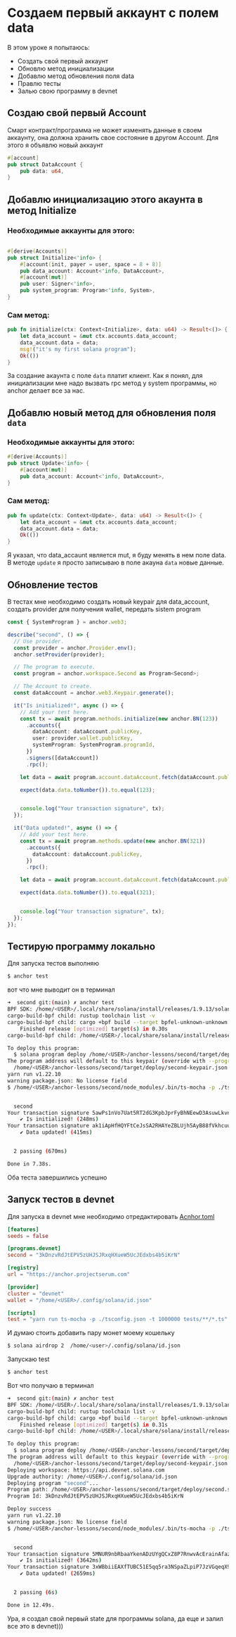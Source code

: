 # Создаем первый аккаунт с полем data
В этом уроке я попытаюсь:
- Создать свой первый аккаунт
- Обновлю метод инициализации
- Добавлю метод обновления поля data
- Правлю тесты
- Залью свою программу в devnet

## Создаю свой первый Account
Смарт контракт/программа не может изменять данные в своем аккаунту, она должна хранить свое состояние в другом Account.
Для этого я объявлю новый аккаунт
```rust
#[account]
pub struct DataAccount {
    pub data: u64,
}
```

## Добавлю инициализацию этого акаунта в метод Initialize
### Необходимые аккаунты для этого: 
```rust

#[derive(Accounts)]
pub struct Initialize<'info> {
    #[account(init, payer = user, space = 8 + 8)]
    pub data_account: Account<'info, DataAccount>,
    #[account(mut)]
    pub user: Signer<'info>,
    pub system_program: Program<'info, System>,
}
```
### Сам метод:
```rust
pub fn initialize(ctx: Context<Initialize>, data: u64) -> Result<()> {
    let data_account = &mut ctx.accounts.data_account;
    data_account.data = data;
    msg!("it's my first solana program");
    Ok(())
}
```

За создание акаунта с поле `data` платит клиент.
Как я понял, для инициализации мне надо вызвать rpc метод у system программы, но anchor делает все за нас.

## Добавлю новый метод для обновления поля `data`
### Необходимые аккаунты для этого: 
```rust
#[derive(Accounts)]
pub struct Update<'info> {
    #[account(mut)]
    pub data_account: Account<'info, DataAccount>,
}
```
### Сам метод:
```rust
pub fn update(ctx: Context<Update>, data: u64) -> Result<()> {
    let data_account = &mut ctx.accounts.data_account;
    data_account.data = data;
    Ok(())
}
```

Я указал, что data_accaunt является mut, я буду менять в нем поле data.
В методе `update` я просто записываю в поле акауна `data` новые данные.

## Обновление тестов
В тестах мне необходимо создать новый keypair для data_account, создать provider для получения wallet, передать sistem program

```ts
const { SystemProgram } = anchor.web3;

describe("second", () => {
  // Use provider.
  const provider = anchor.Provider.env();
  anchor.setProvider(provider);

  // The program to execute.
  const program = anchor.workspace.Second as Program<Second>;

  // The Account to create.
  const dataAccount = anchor.web3.Keypair.generate();

  it("Is initialized!", async () => {
    // Add your test here.
    const tx = await program.methods.initialize(new anchor.BN(123))
      .accounts({
        dataAccount: dataAccount.publicKey,
        user: provider.wallet.publicKey,
        systemProgram: SystemProgram.programId,
      })
      .signers([dataAccount])
      .rpc();

    let data = await program.account.dataAccount.fetch(dataAccount.publicKey);

    expect(data.data.toNumber()).to.equal(123);


    console.log("Your transaction signature", tx);
  });

  it("Data updated!", async () => {
    // Add your test here.
    const tx = await program.methods.update(new anchor.BN(321))
      .accounts({
        dataAccount: dataAccount.publicKey,
      })
      .rpc();

    let data = await program.account.dataAccount.fetch(dataAccount.publicKey);

    expect(data.data.toNumber()).to.equal(321);


    console.log("Your transaction signature", tx);
  });
});
```

## Тестирую программу локально
Для запуска тестов выполняю
```sh
$ anchor test
```
вот что мне выводит он в терминал
```sh
➜  second git:(main) ✗ anchor test
BPF SDK: /home/<USER>/.local/share/solana/install/releases/1.9.13/solana-release/bin/sdk/bpf
cargo-build-bpf child: rustup toolchain list -v
cargo-build-bpf child: cargo +bpf build --target bpfel-unknown-unknown --release
    Finished release [optimized] target(s) in 0.30s
cargo-build-bpf child: /home/<USER>/.local/share/solana/install/releases/1.9.13/solana-release/bin/sdk/bpf/dependencies/bpf-tools/llvm/bin/llvm-readelf --dyn-symbols /home/<USER>/anchor-lessons/second/target/deploy/second.so

To deploy this program:
  $ solana program deploy /home/<USER>/anchor-lessons/second/target/deploy/second.so
The program address will default to this keypair (override with --program-id):
  /home/<USER>/anchor-lessons/second/target/deploy/second-keypair.json
yarn run v1.22.10
warning package.json: No license field
$ /home/<USER>/anchor-lessons/second/node_modules/.bin/ts-mocha -p ./tsconfig.json -t 1000000 'tests/**/*.ts'


  second
Your transaction signature 5awPs1nVo7Uat5RT2dG3KpbJprFyBhNEewD3AsuwLkvnMqSaAqCwong4faE7tKHp65KvZW8ThsGau3BJKBFaQBy5
    ✔ Is initialized! (248ms)
Your transaction signature ak1iApHfHQYFtCeJsSA2RHAYeZBLUjh5AyB88fVkhcuufWJmcneUH6tB9T6czMxY8PkVxqXYwWQ77A8EUAFAPbL
    ✔ Data updated! (415ms)


  2 passing (670ms)

Done in 7.38s.
```
Оба теста завершились успешно

## Запуск тестов в devnet
Для запуска в devnet мне необходимо отредактировать [Acnhor.toml](./Anchor.toml)

```toml
[features]
seeds = false

[programs.devnet]
second = "3kDnzvRdJtEPV5zUHJSJRxqHXueW5UcJEdxbs4b5iKrN"

[registry]
url = "https://anchor.projectserum.com"

[provider]
cluster = "devnet"
wallet = "/home/<USER>/.config/solana/id.json"

[scripts]
test = "yarn run ts-mocha -p ./tsconfig.json -t 1000000 tests/**/*.ts"
```

И думаю стоить добавить пару монет моему кошельку
```sh
$ solana airdrop 2  /home/<user>/.config/solana/id.json
```

Запускаю test
```sh
$ anchor test
```
Вот что получаю в терминал
```sh
➜  second git:(main) ✗ anchor test                                             
BPF SDK: /home/<USER>/.local/share/solana/install/releases/1.9.13/solana-release/bin/sdk/bpf
cargo-build-bpf child: rustup toolchain list -v
cargo-build-bpf child: cargo +bpf build --target bpfel-unknown-unknown --release
    Finished release [optimized] target(s) in 0.31s
cargo-build-bpf child: /home/<USER>/.local/share/solana/install/releases/1.9.13/solana-release/bin/sdk/bpf/dependencies/bpf-tools/llvm/bin/llvm-readelf --dyn-symbols /home/<USER>/anchor-lessons/second/target/deploy/second.so

To deploy this program:
  $ solana program deploy /home/<USER>/anchor-lessons/second/target/deploy/second.so
The program address will default to this keypair (override with --program-id):
  /home/<USER>/anchor-lessons/second/target/deploy/second-keypair.json
Deploying workspace: https://api.devnet.solana.com
Upgrade authority: /home/<USER>/.config/solana/id.json
Deploying program "second"...
Program path: /home/<USER>/anchor-lessons/second/target/deploy/second.so...
Program Id: 3kDnzvRdJtEPV5zUHJSJRxqHXueW5UcJEdxbs4b5iKrN

Deploy success
yarn run v1.22.10
warning package.json: No license field
$ /home/<USER>/anchor-lessons/second/node_modules/.bin/ts-mocha -p ./tsconfig.json -t 1000000 'tests/**/*.ts'


  second
Your transaction signature 5MNUR9nbRbaaYkenADzUYgQCxZ8P7RnwvAcErainAfazCqZxJLpS3w1t6KfXCFWBRoHaNV2rP8dt3yNwGg5SZf75
    ✔ Is initialized! (3642ms)
Your transaction signature 3xWBbiiEAXfTUBC51E5qq5ra3NSpaZLpiP7JzVGqeqX9ZTrphvkpTuBbf1YjSuTz5CwhUQggM3cHLbPHe1fmHWLf
    ✔ Data updated! (2659ms)


  2 passing (6s)

Done in 12.49s.
```

Ура, я создал свой первый state для программы solana, да еще и залил все это в devnet)))